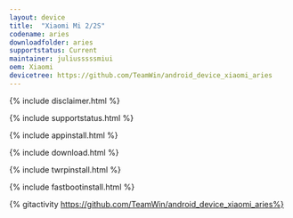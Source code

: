 ```yaml
---
layout: device
title:  "Xiaomi Mi 2/2S"
codename: aries
downloadfolder: aries
supportstatus: Current
maintainer: juliusssssmiui
oem: Xiaomi
devicetree: https://github.com/TeamWin/android_device_xiaomi_aries
---
```


{% include disclaimer.html %}

{% include supportstatus.html %}

{% include appinstall.html %}

{% include download.html %}

{% include twrpinstall.html %}

{% include fastbootinstall.html %}

{% gitactivity  https://github.com/TeamWin/android_device_xiaomi_aries%}
